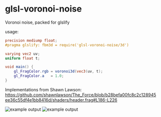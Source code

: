 # glsl-voronoi-noise

Voronoi noise, packed for glslify

usage: 
```glsl
precision mediump float;
#pragma glslify: fbm3d = require('glsl-voronoi-noise/3d')

varying vec2 uv;
uniform float t;

void main() {
    gl_FragColor.rgb = voronoi3d(vec3(uv, t);  
    gl_FragColor.a   = 1.0;
}
```

Implementations from Shawn Lawson:
https://github.com/shawnlawson/The_Force/blob/b28befa00fc8c2c128945ee36c55df4e1bb8416d/shaders/header.frag#L186-L226

![example output](https://i.imgur.com/0i4AeaX.png)
![example output](https://i.imgur.com/sTFMgzv.png)
